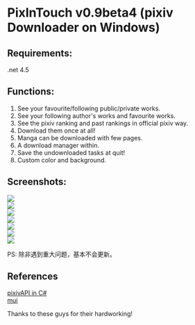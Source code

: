 # PixInTouch v0.9beta4 (pixiv Downloader on Windows)

## Requirements:  
  
.net 4.5  

## Functions:  
  
1. See your favourite/following public/private works.  
2. See your following author's works and favourite works.  
3. See the pixiv ranking and past rankings in official pixiv way.  
4. Download them once at all!  
5. Manga can be downloaded with few pages.  
6. A download manager within.  
7. Save the undownloaded tasks at quit!  
8. Custom color and background.  


## Screenshots:  

![](https://dn-xingoxu.qbox.me/works/pixivDownloader/screenshots/Capture.PNG)  
![](https://dn-xingoxu.qbox.me/works/pixivDownloader/screenshots/Capture2.PNG)   
![](https://dn-xingoxu.qbox.me/works/pixivDownloader/screenshots/Capture3.PNG)  
![](https://dn-xingoxu.qbox.me/pixivDownloader/screenshots/Capture4.PNG)  
![](https://dn-xingoxu.qbox.me/pixivDownloader/screenshots/Capture5.PNG)  
![](https://dn-xingoxu.qbox.me/pixivDownloader/screenshots/Capture6.PNG)  
![](https://dn-xingoxu.qbox.me/pixivDownloader/screenshots/Capture7.PNG)  

PS: 除非遇到重大问题，基本不会更新。  
  
  
## References  
  
[pixivAPI in C#](https://github.com/xingoxu/pixiv_API-c-)  
[mui](https://github.com/firstfloorsoftware/mui)  
  
Thanks to these guys for their hardworking!  
  